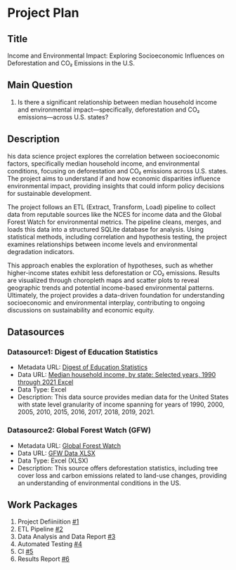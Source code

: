# Project Plan

## Title
<!-- Give your project a short title. -->
Income and Environmental Impact: Exploring Socioeconomic Influences on Deforestation and CO₂ Emissions in the U.S.

## Main Question

<!-- Think about one main question you want to answer based on the data. -->
1. Is there a significant relationship between median household income and environmental impact—specifically, deforestation and CO₂ emissions—across U.S. states?

## Description

<!-- Describe your data science project in max. 200 words. Consider writing about why and how you attempt it. -->
his data science project explores the correlation between socioeconomic factors, specifically median household income, and environmental conditions, focusing on deforestation and CO₂ emissions across U.S. states. The project aims to understand if and how economic disparities influence environmental impact, providing insights that could inform policy decisions for sustainable development.

The project follows an ETL (Extract, Transform, Load) pipeline to collect data from reputable sources like the NCES for income data and the Global Forest Watch for environmental metrics. The pipeline cleans, merges, and loads this data into a structured SQLite database for analysis. Using statistical methods, including correlation and hypothesis testing, the project examines relationships between income levels and environmental degradation indicators.

This approach enables the exploration of hypotheses, such as whether higher-income states exhibit less deforestation or CO₂ emissions. Results are visualized through choropleth maps and scatter plots to reveal geographic trends and potential income-based environmental patterns. Ultimately, the project provides a data-driven foundation for understanding socioeconomic and environmental interplay, contributing to ongoing discussions on sustainability and economic equity.

## Datasources

<!-- Describe each datasources you plan to use in a section. Use the prefic "DatasourceX" where X is the id of the datasource. -->

### Datasource1: Digest of Education Statistics
* Metadata URL: [Digest of Education Statistics](https://nces.ed.gov/programs/digest/index.asp)
* Data URL: [Median household income, by state: Selected years, 1990 through 2021 Excel](https://nces.ed.gov/programs/digest/d22/tables/xls/tabn102.30.xlsx)
* Data Type: Excel 
* Description: This data source provides median data for the United States with state level granularity of income spanning for years of 1990, 2000, 2005, 2010, 2015, 2016, 2017, 2018, 2019, 2021.

### Datasource2: Global Forest Watch (GFW)
* Metadata URL: [Global Forest Watch](https://www.globalforestwatch.org/)
* Data URL: [GFW Data XLSX](https://gfw2-data.s3.amazonaws.com/country-pages/country_stats/download/2023/USA.xlsx)
* Data Type: Excel (XLSX)
* Description: This source offers deforestation statistics, including tree cover loss and carbon emissions related to land-use changes, providing an understanding of environmental conditions in the US.


## Work Packages

<!-- List of work packages ordered sequentially, each pointing to an issue with more details. -->

1. Project Defiiniition [#1][i1]
2. ETL Pipeline [#2][i2]
3. Data Analysis and Data Report [#3][i3]
4. Automated Testing [#4][i4]
5. CI [#5][i5]
6. Results Report [#6][i6]

[i1]: https://github.com/nish-nm/made/milestone/1
[i2]: https://github.com/nish-nm/made/milestone/2
[i3]: https://github.com/nish-nm/made/milestone/3
[i4]: https://github.com/nish-nm/made/milestone/4
[i5]: https://github.com/nish-nm/made/milestone/5
[i6]: https://github.com/nish-nm/made/milestone/6

